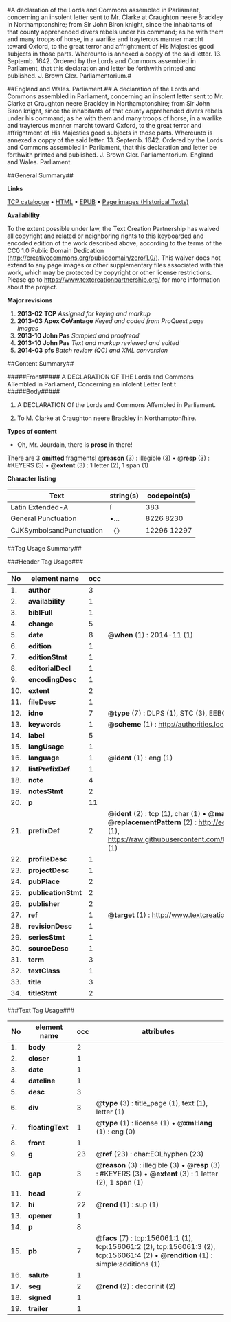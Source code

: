 #A declaration of the Lords and Commons assembled in Parliament, concerning an insolent letter sent to Mr. Clarke at Craughton neere Brackley in Northamptonshire; from Sir John Biron knight, since the inhabitants of that county apprehended divers rebels under his command; as he with them and many troops of horse, in a warlike and trayterous manner marcht toward Oxford, to the great terror and affrightment of His Majesties good subjects in those parts. Whereunto is annexed a coppy of the said letter. 13. Septemb. 1642. Ordered by the Lords and Commons assembled in Parliament, that this declaration and letter be forthwith printed and published. J. Brown Cler. Parliamentorium.#

##England and Wales. Parliament.##
A declaration of the Lords and Commons assembled in Parliament, concerning an insolent letter sent to Mr. Clarke at Craughton neere Brackley in Northamptonshire; from Sir John Biron knight, since the inhabitants of that county apprehended divers rebels under his command; as he with them and many troops of horse, in a warlike and trayterous manner marcht toward Oxford, to the great terror and affrightment of His Majesties good subjects in those parts. Whereunto is annexed a coppy of the said letter. 13. Septemb. 1642. Ordered by the Lords and Commons assembled in Parliament, that this declaration and letter be forthwith printed and published. J. Brown Cler. Parliamentorium.
England and Wales. Parliament.

##General Summary##

**Links**

[TCP catalogue](http://www.ota.ox.ac.uk/tcp/)  • 
[HTML](http://tei.it.ox.ac.uk/tcp/Texts-HTML/free/A82/A82633.html)  • 
[EPUB](http://tei.it.ox.ac.uk/tcp/Texts-EPUB/free/A82/A82633.epub) • 
[Page images (Historical Texts)](https://historicaltexts.jisc.ac.uk/eebo-99860593e)

**Availability**

To the extent possible under law, the Text Creation Partnership has waived all copyright and related or neighboring rights to this keyboarded and encoded edition of the work described above, according to the terms of the CC0 1.0 Public Domain Dedication (http://creativecommons.org/publicdomain/zero/1.0/). This waiver does not extend to any page images or other supplementary files associated with this work, which may be protected by copyright or other license restrictions. Please go to https://www.textcreationpartnership.org/ for more information about the project.

**Major revisions**

1. __2013-02__ __TCP__ *Assigned for keying and markup*
1. __2013-03__ __Apex CoVantage__ *Keyed and coded from ProQuest page images*
1. __2013-10__ __John Pas__ *Sampled and proofread*
1. __2013-10__ __John Pas__ *Text and markup reviewed and edited*
1. __2014-03__ __pfs__ *Batch review (QC) and XML conversion*

##Content Summary##

#####Front#####
A DECLARATION OF THE Lords and Commons Aſſembled in Parliament, Concerning an inſolent Letter ſent t
#####Body#####

1. A DECLARATION Of the Lords and Commons Aſſembled in Parliament.

1. To M. Clarke at Craughton neere Brackley in Northamptonſhire.

**Types of content**

  * Oh, Mr. Jourdain, there is **prose** in there!

There are 3 **omitted** fragments! 
 @__reason__ (3) : illegible (3)  •  @__resp__ (3) : #KEYERS (3)  •  @__extent__ (3) : 1 letter (2), 1 span (1)

**Character listing**


|Text|string(s)|codepoint(s)|
|---|---|---|
|Latin Extended-A|ſ|383|
|General Punctuation|•…|8226 8230|
|CJKSymbolsandPunctuation|〈〉|12296 12297|

##Tag Usage Summary##

###Header Tag Usage###

|No|element name|occ|attributes|
|---|---|---|---|
|1.|__author__|3||
|2.|__availability__|1||
|3.|__biblFull__|1||
|4.|__change__|5||
|5.|__date__|8| @__when__ (1) : 2014-11 (1)|
|6.|__edition__|1||
|7.|__editionStmt__|1||
|8.|__editorialDecl__|1||
|9.|__encodingDesc__|1||
|10.|__extent__|2||
|11.|__fileDesc__|1||
|12.|__idno__|7| @__type__ (7) : DLPS (1), STC (3), EEBO-CITATION (1), PROQUEST (1), VID (1)|
|13.|__keywords__|1| @__scheme__ (1) : http://authorities.loc.gov/ (1)|
|14.|__label__|5||
|15.|__langUsage__|1||
|16.|__language__|1| @__ident__ (1) : eng (1)|
|17.|__listPrefixDef__|1||
|18.|__note__|4||
|19.|__notesStmt__|2||
|20.|__p__|11||
|21.|__prefixDef__|2| @__ident__ (2) : tcp (1), char (1)  •  @__matchPattern__ (2) : ([0-9\-]+):([0-9IVX]+) (1), (.+) (1)  •  @__replacementPattern__ (2) : http://eebo.chadwyck.com/downloadtiff?vid=$1&page=$2 (1), https://raw.githubusercontent.com/textcreationpartnership/Texts/master/tcpchars.xml#$1 (1)|
|22.|__profileDesc__|1||
|23.|__projectDesc__|1||
|24.|__pubPlace__|2||
|25.|__publicationStmt__|2||
|26.|__publisher__|2||
|27.|__ref__|1| @__target__ (1) : http://www.textcreationpartnership.org/docs/. (1)|
|28.|__revisionDesc__|1||
|29.|__seriesStmt__|1||
|30.|__sourceDesc__|1||
|31.|__term__|3||
|32.|__textClass__|1||
|33.|__title__|3||
|34.|__titleStmt__|2||


###Text Tag Usage###

|No|element name|occ|attributes|
|---|---|---|---|
|1.|__body__|2||
|2.|__closer__|1||
|3.|__date__|1||
|4.|__dateline__|1||
|5.|__desc__|3||
|6.|__div__|3| @__type__ (3) : title_page (1), text (1), letter (1)|
|7.|__floatingText__|1| @__type__ (1) : license (1)  •  @__xml:lang__ (1) : eng (0)|
|8.|__front__|1||
|9.|__g__|23| @__ref__ (23) : char:EOLhyphen (23)|
|10.|__gap__|3| @__reason__ (3) : illegible (3)  •  @__resp__ (3) : #KEYERS (3)  •  @__extent__ (3) : 1 letter (2), 1 span (1)|
|11.|__head__|2||
|12.|__hi__|22| @__rend__ (1) : sup (1)|
|13.|__opener__|1||
|14.|__p__|8||
|15.|__pb__|7| @__facs__ (7) : tcp:156061:1 (1), tcp:156061:2 (2), tcp:156061:3 (2), tcp:156061:4 (2)  •  @__rendition__ (1) : simple:additions (1)|
|16.|__salute__|1||
|17.|__seg__|2| @__rend__ (2) : decorInit (2)|
|18.|__signed__|1||
|19.|__trailer__|1||
